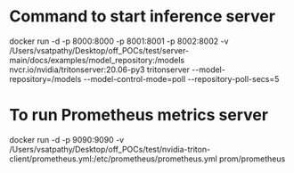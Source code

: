 # Command to start inference server
docker run -d -p 8000:8000 -p 8001:8001 -p 8002:8002 -v /Users/vsatpathy/Desktop/off_POCs/test/server-main/docs/examples/model_repository:/models nvcr.io/nvidia/tritonserver:20.06-py3 tritonserver --model-repository=/models --model-control-mode=poll --repository-poll-secs=5

# To run Prometheus metrics server
docker run -d -p 9090:9090 -v /Users/vsatpathy/Desktop/off_POCs/test/nvidia-triton-client/prometheus.yml:/etc/prometheus/prometheus.yml prom/prometheus